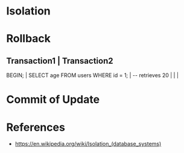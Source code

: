# Isolation


# Rollback

Transaction1                              | Transaction2
------------------------------------------------------------
BEGIN;                                    |
SELECT age FROM users WHERE id = 1;       |
-- retrieves 20                           |
                                          |
                                          |

# Commit of Update

# References
- https://en.wikipedia.org/wiki/Isolation_(database_systems)
